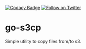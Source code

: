[![Codacy Badge](https://api.codacy.com/project/badge/Grade/b07a461e6a9a48fc84226baefff06423)](https://www.codacy.com/app/OpenDevSecOps/go-s3cp?utm_source=github.com&amp;utm_medium=referral&amp;utm_content=opendevsecops/go-s3cp&amp;utm_campaign=Badge_Grade)
[![Follow on Twitter](https://img.shields.io/twitter/follow/opendevsecops.svg?logo=twitter)](https://twitter.com/opendevsecops)

# go-s3cp

Simple utility to copy files from/to s3.
